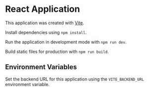 # React Application

This application was created with [Vite](https://vitejs.dev/).

Install dependencies using `npm install`.

Run the application in development mode with `npm run dev`.

Build static files for production with `npm run build`.

## Environment Variables

Set the backend URL for this application using the `VITE_BACKEND_URL` environment variable.
